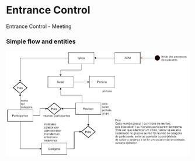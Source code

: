 # Entrance Control

Entrance Control - Meeting

### Simple flow and entities


![](https://github.com/jether2011/entrance_control/blob/master/controle_portaria.png?raw=true)
